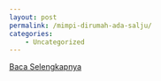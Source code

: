 ```yaml
---
layout: post
permalink: /mimpi-dirumah-ada-salju/
categories:
    - Uncategorized
---
```


[Baca Selengkapnya](/02)